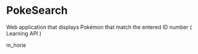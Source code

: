 # PokeSearch
Web application that displays Pokémon that match the entered ID number ( Learning API )

m_horie